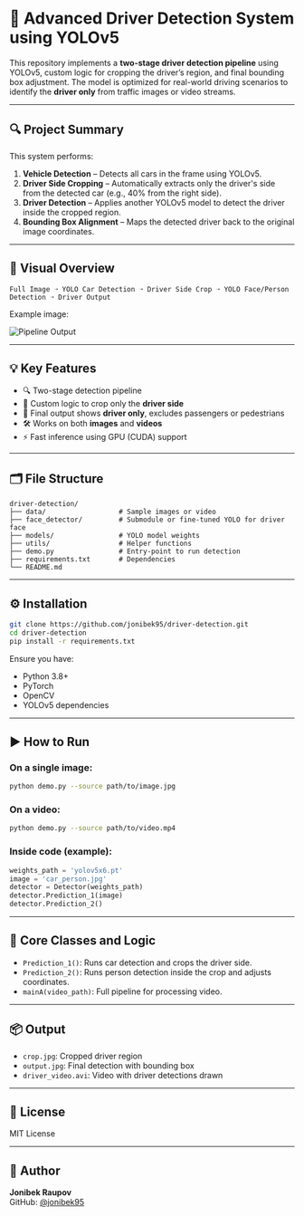 # 🧠 Advanced Driver Detection System using YOLOv5

This repository implements a **two-stage driver detection pipeline** using YOLOv5, custom logic for cropping the driver’s region, and final bounding box adjustment. The model is optimized for real-world driving scenarios to identify the **driver only** from traffic images or video streams.

---

## 🔍 Project Summary

This system performs:

1. **Vehicle Detection** – Detects all cars in the frame using YOLOv5.
2. **Driver Side Cropping** – Automatically extracts only the driver's side from the detected car (e.g., 40% from the right side).
3. **Driver Detection** – Applies another YOLOv5 model to detect the driver inside the cropped region.
4. **Bounding Box Alignment** – Maps the detected driver back to the original image coordinates.

---

## 🎯 Visual Overview

```
Full Image ➝ YOLO Car Detection ➝ Driver Side Crop ➝ YOLO Face/Person Detection ➝ Driver Output
```

Example image:

![Pipeline Output](https://github.com/jonibek95/driver-detection/assets/.../output.jpg)

---

## 💡 Key Features

- 🔍 Two-stage detection pipeline
- 🧠 Custom logic to crop only the **driver side**
- 🎯 Final output shows **driver only**, excludes passengers or pedestrians
- 🛠 Works on both **images** and **videos**
- ⚡ Fast inference using GPU (CUDA) support

---

## 🗂️ File Structure

```
driver-detection/
├── data/                  # Sample images or video
├── face_detector/         # Submodule or fine-tuned YOLO for driver face
├── models/                # YOLO model weights
├── utils/                 # Helper functions
├── demo.py                # Entry-point to run detection
├── requirements.txt       # Dependencies
└── README.md
```

---

## ⚙️ Installation

```bash
git clone https://github.com/jonibek95/driver-detection.git
cd driver-detection
pip install -r requirements.txt
```

Ensure you have:
- Python 3.8+
- PyTorch
- OpenCV
- YOLOv5 dependencies

---

## ▶️ How to Run

### On a single image:

```bash
python demo.py --source path/to/image.jpg
```

### On a video:

```bash
python demo.py --source path/to/video.mp4
```

### Inside code (example):

```python
weights_path = 'yolov5x6.pt'
image = 'car_person.jpg'
detector = Detector(weights_path)
detector.Prediction_1(image)
detector.Prediction_2()
```

---

## 📌 Core Classes and Logic

- `Prediction_1()`: Runs car detection and crops the driver side.
- `Prediction_2()`: Runs person detection inside the crop and adjusts coordinates.
- `mainA(video_path)`: Full pipeline for processing video.

---

## 📦 Output

- `crop.jpg`: Cropped driver region
- `output.jpg`: Final detection with bounding box
- `driver_video.avi`: Video with driver detections drawn

---

## 📜 License

MIT License

---

## 👤 Author

**Jonibek Raupov**  
GitHub: [@jonibek95](https://github.com/jonibek95)
